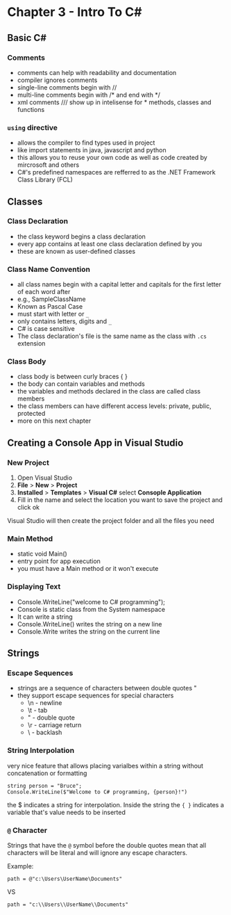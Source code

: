# Chapter 3 - Intro To C# #

## Basic C# ##

### Comments ###

* comments can help with readability and documentation
* compiler ignores comments
* single-line comments begin with //
* multi-line comments begin with /* and end with */
* xml comments /// show up in intelisense for * methods, classes and functions
  
### `using` directive ###

* allows the compiler to find types used in project
* like import statements in java, javascript and python
* this allows you to reuse your own code as well as code created by mircrosoft and others
* C#'s predefined namespaces are refferred to as the .NET Framework Class Library (FCL)

## Classes ##

### Class Declaration ###

* the class keyword begins a class declaration
* every app contains at least one class declaration defined by you
* these are known as user-defined classes

### Class Name Convention ###

* all class names begin with a capital letter and capitals for the first letter of each word after
* e.g., SampleClassName
* Known as Pascal Case
* must start with letter or `_`
* only contains letters, digits and `_`
* C# is case sensitive
* The class declaration's file is the same name as the class with `.cs` extension

### Class Body ###

* class body is between curly braces { }
* the body can contain variables and methods
* the variables and methods declared in the class are called class members
* the class members can have different access levels: private, public, protected
* more on this next chapter

## Creating a Console App in Visual Studio ##

### New Project ###

1. Open Visual Studio
2. **File** > **New** > **Project**
3. **Installed** > **Templates** > **Visual C#** select **Consople Application**
4. Fill in the name and select the location you want to save the project and click ok

Visual Studio will then create the project folder and all the files you need

### Main Method ###

* static void Main()
* entry point for app execution
* you must have a Main method or it won't execute

### Displaying Text ###

* Console.WriteLine("welcome to C# programming");
* Console is static class from the System namespace
* It can write a string
* Console.WriteLine() writes the string on a new line
* Console.Write writes the string on the current line

## Strings ##

### Escape Sequences ###

* strings are a sequence of characters between double quotes "
* they support escape sequences for special characters
  * \n - newline
  * \t - tab
  * \" - double quote
  * \r - carriage return
  * \\ - backlash

### String Interpolation ###

very nice feature that allows placing varialbes within a string without concatenation or formatting

```[c#]
string person = "Bruce";
Console.WriteLine($"Welcome to C# programming, {person}!")
```

the $ indicates a string for interpolation. Inside the string the `{ }` indicates a variable that's value needs to be inserted

### `@` Character ###

Strings that have the `@` symbol before the double quotes mean that all characters will be literal and will ignore any escape characters.

Example:

```[C#]
path = @"c:\Users\UserName\Documents"
```

VS

```[C#]
path = "c:\\Users\\UserName\\Documents"
```
